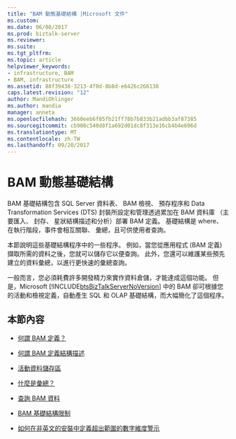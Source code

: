 ```yaml
---
title: "BAM 動態基礎結構 |Microsoft 文件"
ms.custom: 
ms.date: 06/08/2017
ms.prod: biztalk-server
ms.reviewer: 
ms.suite: 
ms.tgt_pltfrm: 
ms.topic: article
helpviewer_keywords:
- infrastructure, BAM
- BAM, infrastructure
ms.assetid: 88f39438-3213-4f0d-8b8d-e6426c266138
caps.latest.revision: "12"
author: MandiOhlinger
ms.author: mandia
manager: anneta
ms.openlocfilehash: 3660eeb6f85fb21ff78b7b833b21adbb3af87385
ms.sourcegitcommit: cb908c540d8f1a692d01dc8f313e16cb4b4e696d
ms.translationtype: MT
ms.contentlocale: zh-TW
ms.lasthandoff: 09/20/2017
---
```

# <a name="bam-dynamic-infrastructure"></a>BAM 動態基礎結構
BAM 基礎結構包含 SQL Server 資料表、 BAM 檢視、 預存程序和 Data Transformation Services (DTS) 封裝所設定和管理透過累加在 BAM 資料庫 （主要匯入、 封存、 星狀結構描述和分析）部署 BAM 定義。 基礎結構是 where、 在執行階段，事件會相互關聯、 彙總，且可供使用者查詢。  
  
 本節說明這些基礎結構程序中的一些程序。 例如，當您從應用程式 (BAM 定義) 擷取所需的資料之後，您就可以儲存它以便查詢。 此外，您還可以維護某些預先建立的資料彙總，以進行更快速的彙總查詢。  
  
 一般而言，您必須耗費許多開發精力來實作資料倉儲，才能達成這個功能。 但是，Microsoft [!INCLUDE[btsBizTalkServerNoVersion](../includes/btsbiztalkservernoversion-md.md)] 中的 BAM 卻可根據您的活動和檢視定義，自動產生 SQL 和 OLAP 基礎結構，而大幅簡化了這個程序。  
  
## <a name="in-this-section"></a>本節內容  
  
-   [何謂 BAM 定義？](../core/what-is-a-bam-definition.md)  
  
-   [何謂 BAM 定義結構描述](../core/what-is-a-bam-definition-schema.md)  
  
-   [活動資料儲存區](../core/activity-data-storage.md)  
  
-   [什麼是彙總？](../core/what-is-an-aggregation.md)  
  
-   [查詢 BAM 資料](../core/querying-bam-data.md)  
  
-   [BAM 基礎結構限制](../core/bam-infrastructure-limitations.md)  
  
-   [如何在非英文的安裝中定義超出範圍的數字維度警示](../core/define-out-of-range-numeric-dimension-alerts-in-non-english-installations--bam.md)
